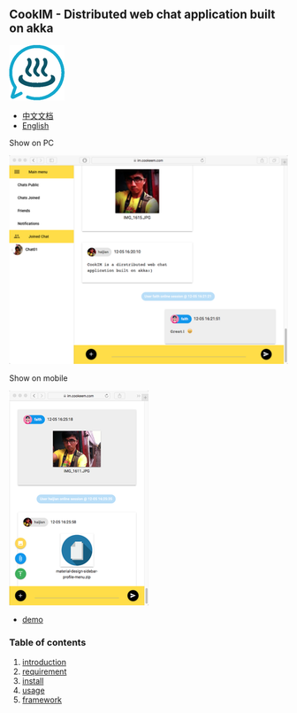 ## CookIM - Distributed web chat application built on akka

![CookIM logo](docs/cookim.png)

- [中文文档](README_CN.md)
- [English](README.md)

Show on PC

![screen snapshot](docs/screen.png) 

Show on mobile

![screen snapshot](docs/screen2.png)

- [demo](https://im.cookeem.com)

### Table of contents
1. [introduction](#types)
1. [requirement](#types)
1. [install](#references)
1. [usage](#objects)
1. [framework](#arrays)